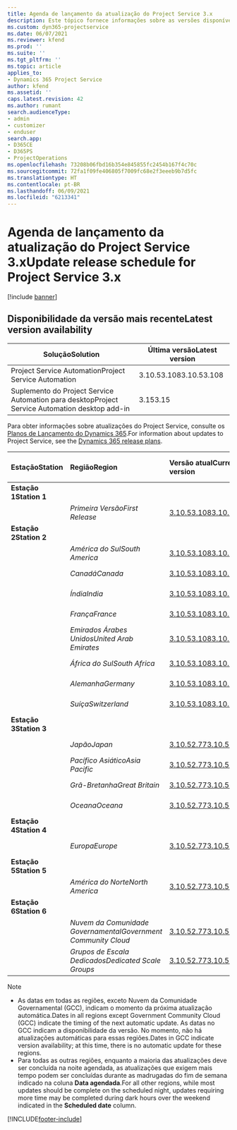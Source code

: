 ```yaml
---
title: Agenda de lançamento da atualização do Project Service 3.x
description: Este tópico fornece informações sobre as versões disponíveis e futuras do Dynamics 365 Project Service Automation.
ms.custom: dyn365-projectservice
ms.date: 06/07/2021
ms.reviewer: kfend
ms.prod: ''
ms.suite: ''
ms.tgt_pltfrm: ''
ms.topic: article
applies_to:
- Dynamics 365 Project Service
author: kfend
ms.assetid: ''
caps.latest.revision: 42
ms.author: rumant
search.audienceType:
- admin
- customizer
- enduser
search.app:
- D365CE
- D365PS
- ProjectOperations
ms.openlocfilehash: 73208b06fbd16b354e845855fc2454b167f4c70c
ms.sourcegitcommit: 72fa1f09fe406805f7009fc68e2f3eeeb9b7d5fc
ms.translationtype: HT
ms.contentlocale: pt-BR
ms.lasthandoff: 06/09/2021
ms.locfileid: "6213341"
---
```

# <a name="update-release-schedule-for-project-service-3x"></a><span data-ttu-id="64213-103">Agenda de lançamento da atualização do Project Service 3.x</span><span class="sxs-lookup"><span data-stu-id="64213-103">Update release schedule for Project Service 3.x</span></span>

[!include [banner](../includes/psa-now-project-operations.md)]

## <a name="latest-version-availability"></a><span data-ttu-id="64213-104">Disponibilidade da versão mais recente</span><span class="sxs-lookup"><span data-stu-id="64213-104">Latest version availability</span></span>

| <span data-ttu-id="64213-105">Solução</span><span class="sxs-lookup"><span data-stu-id="64213-105">Solution</span></span>  | <span data-ttu-id="64213-106">Última versão</span><span class="sxs-lookup"><span data-stu-id="64213-106">Latest version</span></span> |
|-------|----|
| <span data-ttu-id="64213-107">Project Service Automation</span><span class="sxs-lookup"><span data-stu-id="64213-107">Project Service Automation</span></span>    | <span data-ttu-id="64213-108">3.10.53.108</span><span class="sxs-lookup"><span data-stu-id="64213-108">3.10.53.108</span></span> |
| <span data-ttu-id="64213-109">Suplemento do Project Service Automation para desktop</span><span class="sxs-lookup"><span data-stu-id="64213-109">Project Service Automation desktop add-in</span></span>                | <span data-ttu-id="64213-110">3.15</span><span class="sxs-lookup"><span data-stu-id="64213-110">3.15</span></span>          |

<span data-ttu-id="64213-111">Para obter informações sobre atualizações do Project Service, consulte os [Planos de Lançamento do Dynamics 365](/dynamics365/release-plans/).</span><span class="sxs-lookup"><span data-stu-id="64213-111">For information about updates to Project Service, see the [Dynamics 365 release plans](/dynamics365/release-plans/).</span></span> 

| <span data-ttu-id="64213-112">Estação</span><span class="sxs-lookup"><span data-stu-id="64213-112">Station</span></span>  | <span data-ttu-id="64213-113">Região</span><span class="sxs-lookup"><span data-stu-id="64213-113">Region</span></span> | <span data-ttu-id="64213-114">Versão atual</span><span class="sxs-lookup"><span data-stu-id="64213-114">Current version</span></span> | <span data-ttu-id="64213-115">Próxima versão</span><span class="sxs-lookup"><span data-stu-id="64213-115">Next version</span></span> |  <span data-ttu-id="64213-116">Data agendada</span><span class="sxs-lookup"><span data-stu-id="64213-116">Scheduled date</span></span>
| :---   | :---   | :---   | :---   |:---   |         
|<span data-ttu-id="64213-117"><strong>Estação 1</strong></span><span class="sxs-lookup"><span data-stu-id="64213-117"><strong>Station 1</strong></span></span> | |  |  | |
| | <span data-ttu-id="64213-118"><i>Primeira Versão</i></span><span class="sxs-lookup"><span data-stu-id="64213-118"><i>First Release</i></span></span> | [<span data-ttu-id="64213-119">3.10.53.108</span><span class="sxs-lookup"><span data-stu-id="64213-119">3.10.53.108</span></span>](whats-new-ur-32.md) | <span data-ttu-id="64213-120">TBD</span><span class="sxs-lookup"><span data-stu-id="64213-120">TBD</span></span> | <span data-ttu-id="64213-121">02 de julho de 2021</span><span class="sxs-lookup"><span data-stu-id="64213-121">July 02, 2021</span></span>
|<span data-ttu-id="64213-122"><strong>Estação 2</strong></span><span class="sxs-lookup"><span data-stu-id="64213-122"><strong>Station 2</strong></span></span> | |  |  | |
| | <span data-ttu-id="64213-123"><i>América do Sul</i></span><span class="sxs-lookup"><span data-stu-id="64213-123"><i>South America</i></span></span> | [<span data-ttu-id="64213-124">3.10.53.108</span><span class="sxs-lookup"><span data-stu-id="64213-124">3.10.53.108</span></span>](whats-new-ur-32.md) | <span data-ttu-id="64213-125">TBD</span><span class="sxs-lookup"><span data-stu-id="64213-125">TBD</span></span> | <span data-ttu-id="64213-126">09 de julho de 2021</span><span class="sxs-lookup"><span data-stu-id="64213-126">July 09, 2021</span></span>
| | <span data-ttu-id="64213-127"><i>Canadá</i></span><span class="sxs-lookup"><span data-stu-id="64213-127"><i>Canada</i></span></span> | [<span data-ttu-id="64213-128">3.10.53.108</span><span class="sxs-lookup"><span data-stu-id="64213-128">3.10.53.108</span></span>](whats-new-ur-32.md) | <span data-ttu-id="64213-129">TBD</span><span class="sxs-lookup"><span data-stu-id="64213-129">TBD</span></span> | <span data-ttu-id="64213-130">09 de julho de 2021</span><span class="sxs-lookup"><span data-stu-id="64213-130">July 09, 2021</span></span>
| | <span data-ttu-id="64213-131"><i>Índia</i></span><span class="sxs-lookup"><span data-stu-id="64213-131"><i>India</i></span></span> | [<span data-ttu-id="64213-132">3.10.53.108</span><span class="sxs-lookup"><span data-stu-id="64213-132">3.10.53.108</span></span>](whats-new-ur-32.md) | <span data-ttu-id="64213-133">TBD</span><span class="sxs-lookup"><span data-stu-id="64213-133">TBD</span></span> | <span data-ttu-id="64213-134">09 de julho de 2021</span><span class="sxs-lookup"><span data-stu-id="64213-134">July 09, 2021</span></span>
| | <span data-ttu-id="64213-135"><i>França</i></span><span class="sxs-lookup"><span data-stu-id="64213-135"><i>France</i></span></span> | [<span data-ttu-id="64213-136">3.10.53.108</span><span class="sxs-lookup"><span data-stu-id="64213-136">3.10.53.108</span></span>](whats-new-ur-32.md) | <span data-ttu-id="64213-137">TBD</span><span class="sxs-lookup"><span data-stu-id="64213-137">TBD</span></span> | <span data-ttu-id="64213-138">09 de julho de 2021</span><span class="sxs-lookup"><span data-stu-id="64213-138">July 09, 2021</span></span>
| | <span data-ttu-id="64213-139"><i>Emirados Árabes Unidos</i></span><span class="sxs-lookup"><span data-stu-id="64213-139"><i>United Arab Emirates</i></span></span> | [<span data-ttu-id="64213-140">3.10.53.108</span><span class="sxs-lookup"><span data-stu-id="64213-140">3.10.53.108</span></span>](whats-new-ur-32.md) | <span data-ttu-id="64213-141">TBD</span><span class="sxs-lookup"><span data-stu-id="64213-141">TBD</span></span> | <span data-ttu-id="64213-142">09 de julho de 2021</span><span class="sxs-lookup"><span data-stu-id="64213-142">July 09, 2021</span></span>
| | <span data-ttu-id="64213-143"><i>África do Sul</i></span><span class="sxs-lookup"><span data-stu-id="64213-143"><i>South Africa</i></span></span> | [<span data-ttu-id="64213-144">3.10.53.108</span><span class="sxs-lookup"><span data-stu-id="64213-144">3.10.53.108</span></span>](whats-new-ur-32.md) | <span data-ttu-id="64213-145">TBD</span><span class="sxs-lookup"><span data-stu-id="64213-145">TBD</span></span> | <span data-ttu-id="64213-146">09 de julho de 2021</span><span class="sxs-lookup"><span data-stu-id="64213-146">July 09, 2021</span></span>
| | <span data-ttu-id="64213-147"><i>Alemanha</i></span><span class="sxs-lookup"><span data-stu-id="64213-147"><i>Germany</i></span></span> | [<span data-ttu-id="64213-148">3.10.53.108</span><span class="sxs-lookup"><span data-stu-id="64213-148">3.10.53.108</span></span>](whats-new-ur-32.md) | <span data-ttu-id="64213-149">TBD</span><span class="sxs-lookup"><span data-stu-id="64213-149">TBD</span></span> | <span data-ttu-id="64213-150">09 de julho de 2021</span><span class="sxs-lookup"><span data-stu-id="64213-150">July 09, 2021</span></span>
| | <span data-ttu-id="64213-151"><i>Suíça</i></span><span class="sxs-lookup"><span data-stu-id="64213-151"><i>Switzerland</i></span></span> | [<span data-ttu-id="64213-152">3.10.53.108</span><span class="sxs-lookup"><span data-stu-id="64213-152">3.10.53.108</span></span>](whats-new-ur-32.md) | <span data-ttu-id="64213-153">TBD</span><span class="sxs-lookup"><span data-stu-id="64213-153">TBD</span></span> | <span data-ttu-id="64213-154">09 de julho de 2021</span><span class="sxs-lookup"><span data-stu-id="64213-154">July 09, 2021</span></span>
|<span data-ttu-id="64213-155"><strong>Estação 3</strong></span><span class="sxs-lookup"><span data-stu-id="64213-155"><strong>Station 3</strong></span></span> | |  |  | |
| | <span data-ttu-id="64213-156"><i>Japão</i></span><span class="sxs-lookup"><span data-stu-id="64213-156"><i>Japan</i></span></span> | [<span data-ttu-id="64213-157">3.10.52.77</span><span class="sxs-lookup"><span data-stu-id="64213-157">3.10.52.77</span></span>](whats-new-ur-31.md) | [<span data-ttu-id="64213-158">3.10.53.108</span><span class="sxs-lookup"><span data-stu-id="64213-158">3.10.53.108</span></span>](whats-new-ur-32.md) | <span data-ttu-id="64213-159">11 de junho de 2021</span><span class="sxs-lookup"><span data-stu-id="64213-159">June 11, 2021</span></span>
| | <span data-ttu-id="64213-160"><i>Pacífico Asiático</i></span><span class="sxs-lookup"><span data-stu-id="64213-160"><i>Asia Pacific</i></span></span> | [<span data-ttu-id="64213-161">3.10.52.77</span><span class="sxs-lookup"><span data-stu-id="64213-161">3.10.52.77</span></span>](whats-new-ur-31.md) | [<span data-ttu-id="64213-162">3.10.53.108</span><span class="sxs-lookup"><span data-stu-id="64213-162">3.10.53.108</span></span>](whats-new-ur-32.md) | <span data-ttu-id="64213-163">11 de junho de 2021</span><span class="sxs-lookup"><span data-stu-id="64213-163">June 11, 2021</span></span>
| | <span data-ttu-id="64213-164"><i>Grã-Bretanha</i></span><span class="sxs-lookup"><span data-stu-id="64213-164"><i>Great Britain</i></span></span> | [<span data-ttu-id="64213-165">3.10.52.77</span><span class="sxs-lookup"><span data-stu-id="64213-165">3.10.52.77</span></span>](whats-new-ur-31.md) | [<span data-ttu-id="64213-166">3.10.53.108</span><span class="sxs-lookup"><span data-stu-id="64213-166">3.10.53.108</span></span>](whats-new-ur-32.md) | <span data-ttu-id="64213-167">11 de junho de 2021</span><span class="sxs-lookup"><span data-stu-id="64213-167">June 11, 2021</span></span>
| | <span data-ttu-id="64213-168"><i>Oceana</i></span><span class="sxs-lookup"><span data-stu-id="64213-168"><i>Oceana</i></span></span> | [<span data-ttu-id="64213-169">3.10.52.77</span><span class="sxs-lookup"><span data-stu-id="64213-169">3.10.52.77</span></span>](whats-new-ur-31.md) | [<span data-ttu-id="64213-170">3.10.53.108</span><span class="sxs-lookup"><span data-stu-id="64213-170">3.10.53.108</span></span>](whats-new-ur-32.md) | <span data-ttu-id="64213-171">11 de junho de 2021</span><span class="sxs-lookup"><span data-stu-id="64213-171">June 11, 2021</span></span>
|<span data-ttu-id="64213-172"><strong>Estação 4</strong></span><span class="sxs-lookup"><span data-stu-id="64213-172"><strong>Station 4</strong></span></span> | |  |  | |
| | <span data-ttu-id="64213-173"><i>Europa</i></span><span class="sxs-lookup"><span data-stu-id="64213-173"><i>Europe</i></span></span> | [<span data-ttu-id="64213-174">3.10.52.77</span><span class="sxs-lookup"><span data-stu-id="64213-174">3.10.52.77</span></span>](whats-new-ur-31.md) | [<span data-ttu-id="64213-175">3.10.53.108</span><span class="sxs-lookup"><span data-stu-id="64213-175">3.10.53.108</span></span>](whats-new-ur-32.md) | <span data-ttu-id="64213-176">18 de junho de 2021</span><span class="sxs-lookup"><span data-stu-id="64213-176">June 18, 2021</span></span>
|<span data-ttu-id="64213-177"><strong>Estação 5</strong></span><span class="sxs-lookup"><span data-stu-id="64213-177"><strong>Station 5</strong></span></span> | |  |  | |
| | <span data-ttu-id="64213-178"><i>América do Norte</i></span><span class="sxs-lookup"><span data-stu-id="64213-178"><i>North America</i></span></span> | [<span data-ttu-id="64213-179">3.10.52.77</span><span class="sxs-lookup"><span data-stu-id="64213-179">3.10.52.77</span></span>](whats-new-ur-31.md) | [<span data-ttu-id="64213-180">3.10.53.108</span><span class="sxs-lookup"><span data-stu-id="64213-180">3.10.53.108</span></span>](whats-new-ur-32.md) | <span data-ttu-id="64213-181">25 de junho de 2021</span><span class="sxs-lookup"><span data-stu-id="64213-181">June 25, 2021</span></span>
|<span data-ttu-id="64213-182"><strong>Estação 6</strong></span><span class="sxs-lookup"><span data-stu-id="64213-182"><strong>Station 6</strong></span></span> | |  |  | |
| | <span data-ttu-id="64213-183"><i>Nuvem da Comunidade Governamental</i></span><span class="sxs-lookup"><span data-stu-id="64213-183"><i>Government Community Cloud</i></span></span> | [<span data-ttu-id="64213-184">3.10.52.77</span><span class="sxs-lookup"><span data-stu-id="64213-184">3.10.52.77</span></span>](whats-new-ur-31.md) | [<span data-ttu-id="64213-185">3.10.53.108</span><span class="sxs-lookup"><span data-stu-id="64213-185">3.10.53.108</span></span>](whats-new-ur-32.md) | <span data-ttu-id="64213-186">25 de junho de 2021</span><span class="sxs-lookup"><span data-stu-id="64213-186">June 25, 2021</span></span>
| | <span data-ttu-id="64213-187"><i>Grupos de Escala Dedicados</i></span><span class="sxs-lookup"><span data-stu-id="64213-187"><i>Dedicated Scale Groups</i></span></span> | [<span data-ttu-id="64213-188">3.10.52.77</span><span class="sxs-lookup"><span data-stu-id="64213-188">3.10.52.77</span></span>](whats-new-ur-31.md) | [<span data-ttu-id="64213-189">3.10.53.108</span><span class="sxs-lookup"><span data-stu-id="64213-189">3.10.53.108</span></span>](whats-new-ur-32.md) | <span data-ttu-id="64213-190">02 de julho de 2021</span><span class="sxs-lookup"><span data-stu-id="64213-190">July 02, 2021</span></span>

>[!Note]
> - <span data-ttu-id="64213-191">As datas em todas as regiões, exceto Nuvem da Comunidade Governamental (GCC), indicam o momento da próxima atualização automática.</span><span class="sxs-lookup"><span data-stu-id="64213-191">Dates in all regions except Government Community Cloud (GCC) indicate the timing of the next automatic update.</span></span> <span data-ttu-id="64213-192">As datas no GCC indicam a disponibilidade da versão. No momento, não há atualizações automáticas para essas regiões.</span><span class="sxs-lookup"><span data-stu-id="64213-192">Dates in GCC indicate version availability; at this time, there is no automatic update for these regions.</span></span>
> - <span data-ttu-id="64213-193">Para todas as outras regiões, enquanto a maioria das atualizações deve ser concluída na noite agendada, as atualizações que exigem mais tempo podem ser concluídas durante as madrugadas do fim de semana indicado na coluna **Data agendada**.</span><span class="sxs-lookup"><span data-stu-id="64213-193">For all other regions, while most updates should be complete on the scheduled night, updates requiring more time may be completed during dark hours over the weekend indicated in the **Scheduled date** column.</span></span>


[!INCLUDE[footer-include](../includes/footer-banner.md)]
